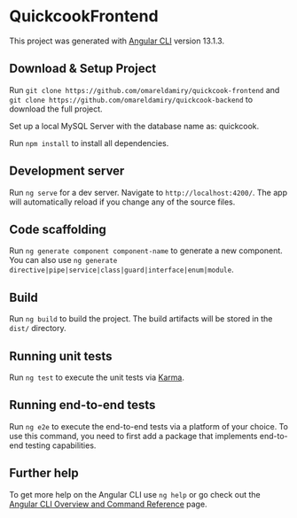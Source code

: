 # QuickcookFrontend

This project was generated with [Angular CLI](https://github.com/angular/angular-cli) version 13.1.3.

## Download & Setup Project

Run `git clone https://github.com/omareldamiry/quickcook-frontend` and `git clone https://github.com/omareldamiry/quickcook-backend` to download the full project.

Set up a local MySQL Server with the database name as: quickcook.

Run `npm install` to install all dependencies. 

## Development server

Run `ng serve` for a dev server. Navigate to `http://localhost:4200/`. The app will automatically reload if you change any of the source files.

## Code scaffolding

Run `ng generate component component-name` to generate a new component. You can also use `ng generate directive|pipe|service|class|guard|interface|enum|module`.

## Build

Run `ng build` to build the project. The build artifacts will be stored in the `dist/` directory.

## Running unit tests

Run `ng test` to execute the unit tests via [Karma](https://karma-runner.github.io).

## Running end-to-end tests

Run `ng e2e` to execute the end-to-end tests via a platform of your choice. To use this command, you need to first add a package that implements end-to-end testing capabilities.

## Further help

To get more help on the Angular CLI use `ng help` or go check out the [Angular CLI Overview and Command Reference](https://angular.io/cli) page.
